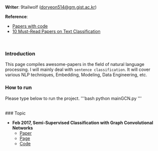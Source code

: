 **Writer**: 9tailwolf (doryeon514@gm.gist.ac.kr)<br/>

**Reference**:<br/>
- [Papers with code](https://paperswithcode.com)
- [10 Must-Read Papers on Text Classification](https://txt.cohere.com/10-must-read-text-classification-papers/)
<br/>

### Introduction
This page compiles awesome-papers in the field of natural language processing. I will mainly deal with `sentence classification`. It will cover various NLP techniques, Embedding, Modeling, Data Engineering, etc.

### How to run
Please type below to run the project.
'''bash
python mainGCN.py
'''

<br/>
### Topic

- **Feb 2017, Semi-Supervised Classification with Graph Convolutional Networks**
    - [Paper](https://arxiv.org/abs/1609.02907)
    - [Page](https://9tailwolf.github.io/study/nlp2/1/)
    - [Code](./Models/GCN)


